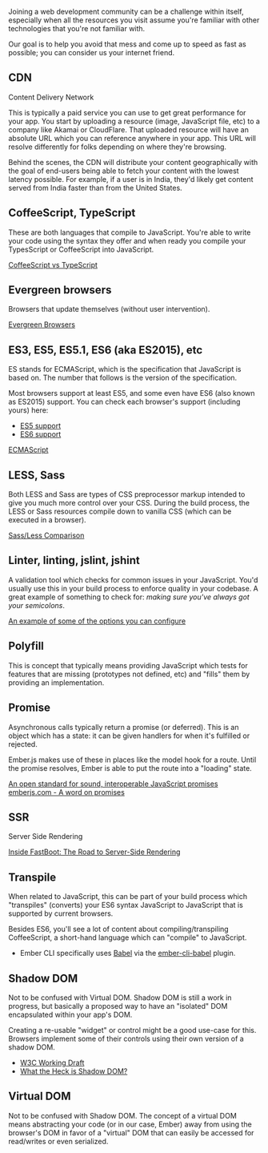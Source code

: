 Joining a web development community can be a challenge within itself, especially when all the resources you visit assume you're familiar with other technologies that you're not familiar with.

Our goal is to help you avoid that mess and come up to speed as fast as possible; you can consider us your internet friend.

## CDN
Content Delivery Network

This is typically a paid service you can use to get great performance for your app. You start by uploading a resource (image, JavaScript file, etc) to a company like Akamai or CloudFlare. That uploaded resource will have an absolute URL which you can reference anywhere in your app. This URL will resolve differently for folks depending on where they're browsing.

Behind the scenes, the CDN will distribute your content geographically with the goal of end-users being able to fetch your content with the lowest latency possible. For example, if a user is in India, they'd likely get content served from India faster than from the United States.


## CoffeeScript, TypeScript
These are both languages that compile to JavaScript. You're able to write your code using the syntax they offer and when ready you compile your TypesScript or CoffeeScript into JavaScript.

[CoffeeScript vs TypeScript](http://www.stoutsystems.com/articles/coffeescript-versus-typescript/)


## Evergreen browsers
Browsers that update themselves (without user intervention).

[Evergreen Browsers](http://tomdale.net/2013/05/evergreen-browsers/)


## ES3, ES5, ES5.1, ES6 (aka ES2015), etc
ES stands for ECMAScript, which is the specification that JavaScript is based on. The number that follows is the version of the specification.

Most browsers support at least ES5, and some even have ES6 (also known as ES2015) support. You can check each browser's support (including yours) here:

* [ES5 support](http://kangax.github.io/compat-table/es5/)
* [ES6 support](http://kangax.github.io/compat-table/es6/)

[ECMAScript](https://en.wikipedia.org/wiki/ECMAScript)


## LESS, Sass
Both LESS and Sass are types of CSS preprocessor markup intended to give you much more control over your CSS. During the build process, the LESS or Sass resources compile down to vanilla CSS (which can be executed in a browser).

[Sass/Less Comparison](https://gist.github.com/chriseppstein/674726)


## Linter, linting, jslint, jshint
A validation tool which checks for common issues in your JavaScript. You'd usually use this in your build process to enforce quality in your codebase. A great example of something to check for: *making sure you've always got your semicolons*.

[An example of some of the options you can configure](http://jshint.com/docs/options/)


## Polyfill
This is concept that typically means providing JavaScript which tests for features that are missing (prototypes not defined, etc) and "fills" them by providing an implementation.


## Promise
Asynchronous calls typically return a promise (or deferred). This is an object which has a state: it can be given handlers for when it's fulfilled or rejected.

Ember.js makes use of these in places like the model hook for a route. Until the promise resolves, Ember is able to put the route into a "loading" state.

[An open standard for sound, interoperable JavaScript promises](https://promisesaplus.com/)
[emberjs.com - A word on promises](http://emberjs.com/guides/routing/asynchronous-routing/#toc_a-word-on-promises)


## SSR
Server Side Rendering

[Inside FastBoot: The Road to Server-Side Rendering](http://emberjs.com/blog/2014/12/22/inside-fastboot-the-road-to-server-side-rendering.html)


## Transpile
When related to JavaScript, this can be part of your build process which "transpiles" (converts) your ES6 syntax JavaScript to JavaScript that is supported by current browsers.

Besides ES6, you'll see a lot of content about compiling/transpiling CoffeeScript, a short-hand language which can "compile" to JavaScript.

* Ember CLI specifically uses [Babel](https://babeljs.io/) via the [ember-cli-babel](https://github.com/babel/ember-cli-babel) plugin.


## Shadow DOM
Not to be confused with Virtual DOM. Shadow DOM is still a work in progress, but basically a proposed way to have an "isolated" DOM encapsulated within your app's DOM.

Creating a re-usable "widget" or control might be a good use-case for this. Browsers implement some of their controls using their own version of a shadow DOM.

* [W3C Working Draft](http://www.w3.org/TR/shadow-dom/)
* [What the Heck is Shadow DOM?](http://glazkov.com/2011/01/14/what-the-heck-is-shadow-dom/)


## Virtual DOM
Not to be confused with Shadow DOM. The concept of a virtual DOM means abstracting your code (or in our case, Ember) away from using the browser's DOM in favor of a "virtual" DOM that can easily be accessed for read/writes or even serialized.
